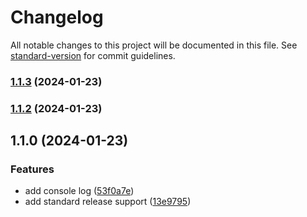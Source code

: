 # Changelog

All notable changes to this project will be documented in this file. See [standard-version](https://github.com/conventional-changelog/standard-version) for commit guidelines.

### [1.1.3](https://github.com/mbieb/sample/compare/v1.1.2...v1.1.3) (2024-01-23)

### [1.1.2](https://github.com/mbieb/sample/compare/v1.1.0...v1.1.2) (2024-01-23)

## 1.1.0 (2024-01-23)


### Features

* add console log ([53f0a7e](https://github.com/mbieb/sample/commit/53f0a7e80c13db6d26554af46d1ab2716ba85270))
* add standard release support ([13e9795](https://github.com/mbieb/sample/commit/13e9795a6ee44117227b88655f2548db1b08dffe))
